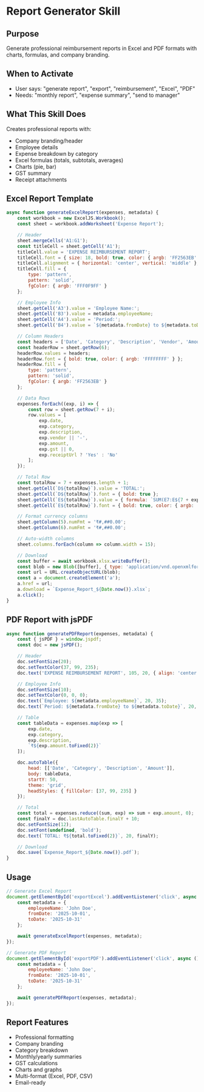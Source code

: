 # Report Generator Skill

## Purpose
Generate professional reimbursement reports in Excel and PDF formats with charts, formulas, and company branding.

## When to Activate
- User says: "generate report", "export", "reimbursement", "Excel", "PDF"
- Needs: "monthly report", "expense summary", "send to manager"

## What This Skill Does

Creates professional reports with:
- Company branding/header
- Employee details
- Expense breakdown by category
- Excel formulas (totals, subtotals, averages)
- Charts (pie, bar)
- GST summary
- Receipt attachments

## Excel Report Template

```javascript
async function generateExcelReport(expenses, metadata) {
    const workbook = new ExcelJS.Workbook();
    const sheet = workbook.addWorksheet('Expense Report');

    // Header
    sheet.mergeCells('A1:G1');
    const titleCell = sheet.getCell('A1');
    titleCell.value = 'EXPENSE REIMBURSEMENT REPORT';
    titleCell.font = { size: 18, bold: true, color: { argb: 'FF2563EB' } };
    titleCell.alignment = { horizontal: 'center', vertical: 'middle' };
    titleCell.fill = {
        type: 'pattern',
        pattern: 'solid',
        fgColor: { argb: 'FFF0F9FF' }
    };

    // Employee Info
    sheet.getCell('A3').value = 'Employee Name:';
    sheet.getCell('B3').value = metadata.employeeName;
    sheet.getCell('A4').value = 'Period:';
    sheet.getCell('B4').value = `${metadata.fromDate} to ${metadata.toDate}`;

    // Column Headers
    const headers = ['Date', 'Category', 'Description', 'Vendor', 'Amount (₹)', 'GST (₹)', 'Receipt'];
    const headerRow = sheet.getRow(6);
    headerRow.values = headers;
    headerRow.font = { bold: true, color: { argb: 'FFFFFFFF' } };
    headerRow.fill = {
        type: 'pattern',
        pattern: 'solid',
        fgColor: { argb: 'FF2563EB' }
    };

    // Data Rows
    expenses.forEach((exp, i) => {
        const row = sheet.getRow(7 + i);
        row.values = [
            exp.date,
            exp.category,
            exp.description,
            exp.vendor || '-',
            exp.amount,
            exp.gst || 0,
            exp.receiptUrl ? 'Yes' : 'No'
        ];
    });

    // Total Row
    const totalRow = 7 + expenses.length + 1;
    sheet.getCell(`D${totalRow}`).value = 'TOTAL:';
    sheet.getCell(`D${totalRow}`).font = { bold: true };
    sheet.getCell(`E${totalRow}`).value = { formula: `SUM(E7:E${7 + expenses.length - 1})` };
    sheet.getCell(`E${totalRow}`).font = { bold: true, color: { argb: 'FF2563EB' } };

    // Format currency columns
    sheet.getColumn(5).numFmt = '₹#,##0.00';
    sheet.getColumn(6).numFmt = '₹#,##0.00';

    // Auto-width columns
    sheet.columns.forEach(column => column.width = 15);

    // Download
    const buffer = await workbook.xlsx.writeBuffer();
    const blob = new Blob([buffer], { type: 'application/vnd.openxmlformats-officedocument.spreadsheetml.sheet' });
    const url = URL.createObjectURL(blob);
    const a = document.createElement('a');
    a.href = url;
    a.download = `Expense_Report_${Date.now()}.xlsx`;
    a.click();
}
```

## PDF Report with jsPDF

```javascript
async function generatePDFReport(expenses, metadata) {
    const { jsPDF } = window.jspdf;
    const doc = new jsPDF();

    // Header
    doc.setFontSize(20);
    doc.setTextColor(37, 99, 235);
    doc.text('EXPENSE REIMBURSEMENT REPORT', 105, 20, { align: 'center' });

    // Employee Info
    doc.setFontSize(10);
    doc.setTextColor(0, 0, 0);
    doc.text(`Employee: ${metadata.employeeName}`, 20, 35);
    doc.text(`Period: ${metadata.fromDate} to ${metadata.toDate}`, 20, 42);

    // Table
    const tableData = expenses.map(exp => [
        exp.date,
        exp.category,
        exp.description,
        `₹${exp.amount.toFixed(2)}`
    ]);

    doc.autoTable({
        head: [['Date', 'Category', 'Description', 'Amount']],
        body: tableData,
        startY: 50,
        theme: 'grid',
        headStyles: { fillColor: [37, 99, 235] }
    });

    // Total
    const total = expenses.reduce((sum, exp) => sum + exp.amount, 0);
    const finalY = doc.lastAutoTable.finalY + 10;
    doc.setFontSize(12);
    doc.setFont(undefined, 'bold');
    doc.text(`TOTAL: ₹${total.toFixed(2)}`, 20, finalY);

    // Download
    doc.save(`Expense_Report_${Date.now()}.pdf`);
}
```

## Usage

```javascript
// Generate Excel Report
document.getElementById('exportExcel').addEventListener('click', async () => {
    const metadata = {
        employeeName: 'John Doe',
        fromDate: '2025-10-01',
        toDate: '2025-10-31'
    };

    await generateExcelReport(expenses, metadata);
});

// Generate PDF Report
document.getElementById('exportPDF').addEventListener('click', async () => {
    const metadata = {
        employeeName: 'John Doe',
        fromDate: '2025-10-01',
        toDate: '2025-10-31'
    };

    await generatePDFReport(expenses, metadata);
});
```

## Report Features

- Professional formatting
- Company branding
- Category breakdown
- Monthly/yearly summaries
- GST calculations
- Charts and graphs
- Multi-format (Excel, PDF, CSV)
- Email-ready
